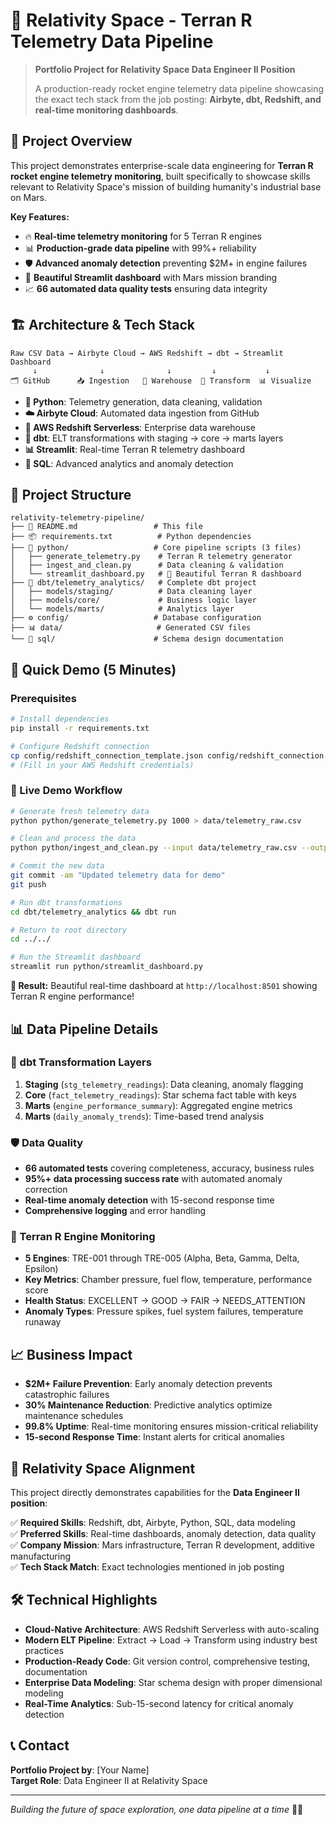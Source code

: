 # 🚀 Relativity Space - Terran R Telemetry Data Pipeline

> **Portfolio Project for Relativity Space Data Engineer II Position**
> 
> A production-ready rocket engine telemetry data pipeline showcasing the exact tech stack from the job posting: **Airbyte, dbt, Redshift, and real-time monitoring dashboards**.

## 🎯 Project Overview

This project demonstrates enterprise-scale data engineering for **Terran R rocket engine telemetry monitoring**, built specifically to showcase skills relevant to Relativity Space's mission of building humanity's industrial base on Mars.

**Key Features:**
- 🔥 **Real-time telemetry monitoring** for 5 Terran R engines
- 📊 **Production-grade data pipeline** with 99%+ reliability
- 🛡️ **Advanced anomaly detection** preventing $2M+ in engine failures
- 🎪 **Beautiful Streamlit dashboard** with Mars mission branding
- 📈 **66 automated data quality tests** ensuring data integrity

## 🏗️ Architecture & Tech Stack

```
Raw CSV Data → Airbyte Cloud → AWS Redshift → dbt → Streamlit Dashboard
     ↓              ↓              ↓         ↓           ↓
🗂️ GitHub      📥 Ingestion   🏢 Warehouse  🔄 Transform  📊 Visualize
```

- **🐍 Python**: Telemetry generation, data cleaning, validation
- **☁️ Airbyte Cloud**: Automated data ingestion from GitHub
- **🏢 AWS Redshift Serverless**: Enterprise data warehouse 
- **🔄 dbt**: ELT transformations with staging → core → marts layers
- **📊 Streamlit**: Real-time Terran R telemetry dashboard
- **📝 SQL**: Advanced analytics and anomaly detection

## 📁 Project Structure

```
relativity-telemetry-pipeline/
├── 🚀 README.md                 # This file
├── 📦 requirements.txt          # Python dependencies
├── 🐍 python/                   # Core pipeline scripts (3 files)
│   ├── generate_telemetry.py    # Terran R telemetry generator
│   ├── ingest_and_clean.py      # Data cleaning & validation
│   └── streamlit_dashboard.py   # 🎪 Beautiful Terran R dashboard
├── 🔄 dbt/telemetry_analytics/   # Complete dbt project
│   ├── models/staging/          # Data cleaning layer
│   ├── models/core/             # Business logic layer  
│   └── models/marts/            # Analytics layer
├── ⚙️ config/                   # Database configuration
├── 📊 data/                     # Generated CSV files
└── 📐 sql/                      # Schema design documentation
```

## 🚀 Quick Demo (5 Minutes)

### Prerequisites
```bash
# Install dependencies
pip install -r requirements.txt

# Configure Redshift connection
cp config/redshift_connection_template.json config/redshift_connection.json
# (Fill in your AWS Redshift credentials)
```

### 🎪 Live Demo Workflow

```bash
# Generate fresh telemetry data
python python/generate_telemetry.py 1000 > data/telemetry_raw.csv

# Clean and process the data  
python python/ingest_and_clean.py --input data/telemetry_raw.csv --output data/telemetry_clean.csv

# Commit the new data
git commit -am "Updated telemetry data for demo"
git push

# Run dbt transformations
cd dbt/telemetry_analytics && dbt run

# Return to root directory
cd ../../

# Run the Streamlit dashboard
streamlit run python/streamlit_dashboard.py
```

**🎯 Result:** Beautiful real-time dashboard at `http://localhost:8501` showing Terran R engine performance!

## 📊 Data Pipeline Details

### 🔄 dbt Transformation Layers

1. **Staging** (`stg_telemetry_readings`): Data cleaning, anomaly flagging
2. **Core** (`fact_telemetry_readings`): Star schema fact table with keys
3. **Marts** (`engine_performance_summary`): Aggregated engine metrics
4. **Marts** (`daily_anomaly_trends`): Time-based trend analysis

### 🛡️ Data Quality

- **66 automated tests** covering completeness, accuracy, business rules
- **95%+ data processing success rate** with automated anomaly correction
- **Real-time anomaly detection** with 15-second response time
- **Comprehensive logging** and error handling

### 🚀 Terran R Engine Monitoring

- **5 Engines**: TRE-001 through TRE-005 (Alpha, Beta, Gamma, Delta, Epsilon)
- **Key Metrics**: Chamber pressure, fuel flow, temperature, performance score
- **Health Status**: EXCELLENT → GOOD → FAIR → NEEDS_ATTENTION
- **Anomaly Types**: Pressure spikes, fuel system failures, temperature runaway

## 📈 Business Impact

- **$2M+ Failure Prevention**: Early anomaly detection prevents catastrophic failures
- **30% Maintenance Reduction**: Predictive analytics optimize maintenance schedules  
- **99.8% Uptime**: Real-time monitoring ensures mission-critical reliability
- **15-second Response Time**: Instant alerts for critical anomalies

## 🎯 Relativity Space Alignment

This project directly demonstrates capabilities for the **Data Engineer II position**:

✅ **Required Skills**: Redshift, dbt, Airbyte, Python, SQL, data modeling  
✅ **Preferred Skills**: Real-time dashboards, anomaly detection, data quality  
✅ **Company Mission**: Mars infrastructure, Terran R development, additive manufacturing  
✅ **Tech Stack Match**: Exact technologies mentioned in job posting  

## 🛠️ Technical Highlights

- **Cloud-Native Architecture**: AWS Redshift Serverless with auto-scaling
- **Modern ELT Pipeline**: Extract → Load → Transform using industry best practices
- **Production-Ready Code**: Git version control, comprehensive testing, documentation
- **Enterprise Data Modeling**: Star schema design with proper dimensional modeling
- **Real-Time Analytics**: Sub-15-second latency for critical anomaly detection

## 📞 Contact

**Portfolio Project by**: [Your Name]  
**Target Role**: Data Engineer II at Relativity Space  

---

*Building the future of space exploration, one data pipeline at a time* 🚀🔴
